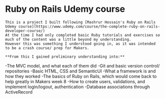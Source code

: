 # Ruby on Rails Udemy course

```
This is a project I built following [Mashrur Hossain's Ruby on Rails Udemy course](https://www.udemy.com/course/the-complete-ruby-on-rails-developer-course/)
At the time I had only completed basic Ruby tutorials and exercises so much of the content was a little beyond my understanding. 
However this was something I understood going in, as it was intended to be a crash course/ prep for Makers.
```


```
**From this I gained preliminary understanding into:**
```
-The MVC model, and what each of them did
-Git and basic version control/ repositories
-Basic HTML, CSS and SemanticUI
-What a framework is and how they worked
-The basics of Ruby on Rails, which would come back to help greatly in Makers week 8
-How to create users, validations, and implement login/logout, authentication
-Database associations through ActiveRecord
